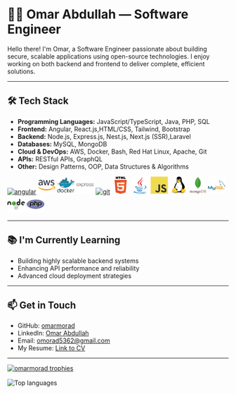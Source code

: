 

# 👨‍💻 Omar Abdullah — Software Engineer

Hello there! I'm Omar, a Software Engineer passionate about building secure, scalable applications using open-source technologies. I enjoy working on both backend and frontend to deliver complete, efficient solutions.

---

## 🛠️ Tech Stack

* **Programming Languages:** JavaScript/TypeScript, Java, PHP, SQL
* **Frontend:** Angular, React.js,HTML/CSS, Tailwind, Bootstrap
* **Backend:** Node.js, Express.js, Nest.js, Next.js (SSR),Laravel
* **Databases:** MySQL, MongoDB
* **Cloud & DevOps:** AWS, Docker, Bash, Red Hat Linux, Apache, Git
* **APIs:** RESTful APIs, GraphQL
* **Other:** Design Patterns, OOP, Data Structures & Algorithms

<p align="left">
  <a href="https://angular.io" target="_blank" rel="noreferrer"><img src="https://angular.io/assets/images/logos/angular/angular.svg" alt="angular" width="40" height="40"/></a>
  <a href="https://aws.amazon.com" target="_blank" rel="noreferrer"><img src="https://raw.githubusercontent.com/devicons/devicon/master/icons/amazonwebservices/amazonwebservices-original-wordmark.svg" alt="aws" width="40" height="40"/></a>
  <a href="https://www.docker.com/" target="_blank" rel="noreferrer"><img src="https://raw.githubusercontent.com/devicons/devicon/master/icons/docker/docker-original-wordmark.svg" alt="docker" width="40" height="40"/></a>
  <a href="https://expressjs.com" target="_blank" rel="noreferrer"><img src="https://raw.githubusercontent.com/devicons/devicon/master/icons/express/express-original-wordmark.svg" alt="express" width="40" height="40"/></a>
  <a href="https://git-scm.com/" target="_blank" rel="noreferrer"><img src="https://www.vectorlogo.zone/logos/git-scm/git-scm-icon.svg" alt="git" width="40" height="40"/></a>
  <a href="https://www.w3.org/html/" target="_blank" rel="noreferrer"><img src="https://raw.githubusercontent.com/devicons/devicon/master/icons/html5/html5-original-wordmark.svg" alt="html5" width="40" height="40"/></a>
  <a href="https://www.java.com" target="_blank" rel="noreferrer"><img src="https://raw.githubusercontent.com/devicons/devicon/master/icons/java/java-original.svg" alt="java" width="40" height="40"/></a>
  <a href="https://developer.mozilla.org/en-US/docs/Web/JavaScript" target="_blank" rel="noreferrer"><img src="https://raw.githubusercontent.com/devicons/devicon/master/icons/javascript/javascript-original.svg" alt="javascript" width="40" height="40"/></a>
  <a href="https://www.linux.org/" target="_blank" rel="noreferrer"><img src="https://raw.githubusercontent.com/devicons/devicon/master/icons/linux/linux-original.svg" alt="linux" width="40" height="40"/></a>
  <a href="https://www.mongodb.com/" target="_blank" rel="noreferrer"><img src="https://raw.githubusercontent.com/devicons/devicon/master/icons/mongodb/mongodb-original-wordmark.svg" alt="mongodb" width="40" height="40"/></a>
  <a href="https://www.mysql.com/" target="_blank" rel="noreferrer"><img src="https://raw.githubusercontent.com/devicons/devicon/master/icons/mysql/mysql-original-wordmark.svg" alt="mysql" width="40" height="40"/></a>
  <a href="https://nodejs.org" target="_blank" rel="noreferrer"><img src="https://raw.githubusercontent.com/devicons/devicon/master/icons/nodejs/nodejs-original-wordmark.svg" alt="nodejs" width="40" height="40"/></a>
  <a href="https://www.php.net" target="_blank" rel="noreferrer"><img src="https://raw.githubusercontent.com/devicons/devicon/master/icons/php/php-original.svg" alt="php" width="40" height="40"/></a>

</p>

---

## 📚 I'm Currently Learning

* Building highly scalable backend systems
* Enhancing API performance and reliability
* Advanced cloud deployment strategies

---

## 📫 Get in Touch

* GitHub: [omarmorad](https://github.com/omarmorad)
* LinkedIn: [Omar Abdullah](https://www.linkedin.com/in/omar-abdullah-27a96b285)
* Email: [omorad5362@gmail.com](mailto:omorad5362@gmail.com)
* My Resume: [Link to CV](https://drive.google.com/file/d/1mFJ0hiI1quzEMR4ANFd0ezAobeWLuUCQ/view?usp=drive_link)

---

<p align="left">
  <a href="https://github.com/ryo-ma/github-profile-trophy">
    <img src="https://github-profile-trophy.vercel.app/?username=omarmorad" alt="omarmorad trophies" />
  </a>
</p>

<p>
  <img align="center" src="https://github-readme-stats.vercel.app/api/top-langs?username=omarmorad&show_icons=true&locale=en&layout=compact" alt="Top languages" />
</p>

